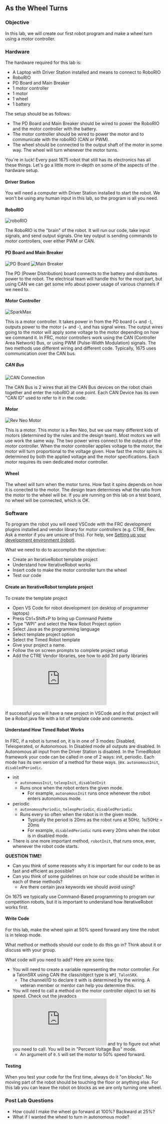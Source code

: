 ## As the Wheel Turns

### Objective

In this lab, we will create our first robot program and make a wheel turn using a motor controller.

### Hardware

The hardware required for this lab is:

* A Laptop with Driver Station installed and means to connect to RoboRIO
* RoboRIO
* PD Board and Main Breaker
* 1 motor controller
* 1 motor
* 1 wheel
* 1 battery

The setup should be as follows:

* The PD Board and Main Breaker should be wired to power the RoboRIO and the motor controller with the battery.
* The motor controller should be wired to power the motor and to communicate with the roboRIO (CAN or PWM).
* The wheel should be connected to the output shaft of the motor in some way. The wheel will turn whenever the motor turns.

You're in luck! Every past 1675 robot that still has its electronics has all these things. 
Let's go a little more in-depth on some of the aspects of the hardware setup.

#### Driver Station

You will need a computer with Driver Station installed to start the robot. We won't be using any human input in this lab, so the program is all you need.

#### RoboRIO

![roboRIO](https://andymark-weblinc.netdna-ssl.com/product_images/ni-roborio/5cd03254fe93c67e8e620dea/zoom.jpg?c=1557148244)

The RoboRIO is the "brain" of the robot. It will run our code, take input signals, and send output signals.
One key output is sending commands to motor controllers, over either PWM or CAN.

#### PD Board and Main Breaker

![PD Board](https://media.screensteps.com/image_assets/assets/000/289/904/original/47968888-bef1-41ab-b81e-35e33bdd749c.png)
![Main Breaker](https://media.screensteps.com/image_assets/assets/000/289/920/original/3A6C33C3-2EB6-4689-837C-F117C800F6F0.png)

The PD (Power Distribution) board connects to the battery and distributes power to the robot. 
The electrical team will handle this for the most part, but using CAN we can get some info about power usage of various channels if we need to.

#### Motor Controller

![SparkMax](https://media.screensteps.com/image_assets/assets/002/146/978/original/MAX_HERO__64533.1542227940.png)

This is a motor controller. It takes power in from the PD board (+ and -), outputs power to the motor (+ and -), and has signal wires.
The output wires going to the motor will apply some voltage to the motor depending on how we command it.
In FRC, motor controllers work using the CAN (Controller Area Network) Bus, or using PWM (Pulse-Width Modulation) signals.
The two methods use different wiring and different code.
Typically, 1675 uses communication over the CAN bus.

##### CAN Bus

![CAN Connection](https://wpilib.screenstepslive.com/s/currentCS/m/cs_hardware/l/144971/show_image?image_id=1189971)

The CAN Bus is 2 wires that all the CAN Bus devices on the robot chain together and enter the roboRIO at one point.
Each CAN Device has its own "CAN ID" used to refer to it in the code.

#### Motor

![Rev Neo Motor](https://cdn11.bigcommerce.com/s-t3eo8vwp22/images/stencil/1280x1280/products/361/1214/NEO_SIDE__21071.1542226264.png?c=2&imbypass=on)

This is a motor. This motor is a Rev Neo, but we use many different kids of motors (determined by the rules and the design team).
Most motors we will use work the same way. The two power wires connect to the outputs of the motor controller.
When the motor controller applies voltage to the motor, the motor will turn proportional to the voltage given.
How fast the motor spins is determined by both the applied voltage and the motor specifications.
Each motor requires its own dedicated motor controller.

#### Wheel

The wheel will turn when the motor turns. How fast it spins depends on how it is conected to the motor. 
The design team determines what the ratio from the motor to the wheel will be. If you are running on this lab on a test board, no wheel will be connected, which is OK.

### Software

To program the robot you will need VSCode with the FRC development plugins installed and vendor library for motor controllers (e.g. CTRE, Rev. Ask a mentor if you are unsure of this). For help, see [Setting up your development environment (robot)](../basics/robot-dev-setup.md).

What we need to do to accomplish the objective:

* Create an IterativeRobot template project
* Understand how IterativeRobot works
* Insert code to make the motor controller turn the wheel
* Test our code

#### Create an IterativeRobot template project

To create the template project

* Open VS Code for robot development (on desktop of programmer laptops) 
* Press Ctrl+Shift+P to bring up Command Palette
* Type "WPI" and select the New Robot Project option
* Select Java as the programming language
* Select template project option
* Select the Timed Robot template
* Give your project a name.
* Follow the on screen prompts to complete project setup
* Add the CTRE Vendor libraries, see how to add 3rd party libraries ![here](https://docs.wpilib.org/en/stable/docs/software/vscode-overview/3rd-party-libraries.html) 

If successful you will have a new project in VSCode and in that project will be a Robot.java file with a lot of template code and comments.

#### Understand How Timed Robot Works

In FRC, if a robot is turned on, it is in one of 3 modes: Disabled, Teleoperated, or Autonomous. In Disabled mode all outputs are disabled. In Autonomous all input from the Driver Station is disabled. In the TimedRobot framework your code can be called in one of 2 ways: init, periodic. Each mode has its own version of a method for these ways. (ex. `autonomousInit`, `disabledPeriodic`.

* init
  * `autonomousInit`, `teleopInit`, `disabledInit`
  * Runs once when the robot enters the given mode.
    * For example, `autonomousInit` runs once whenever the robot enters autonomous mode.
* periodic
  * `autonomousPeriodic`, `teleopPeriodic`, `disabledPeriodic`
  * Runs every so often when the robot is in the given mode.
    * Typically the period is 20ms as the robot runs at 50Hz. 1s/50Hz = 20ms
    * For example, `disabledPeriodic` runs every 20ms when the robot is in disabled mode.
* There is one more important method, `robotInit`, that runs once, ever, whenever the robot code starts.

**QUESTION TIME!** 
* Can you think of some reasons why it is important for our code to be as fast and efficient as possible?
* Can you think of some guidelines on how our code should be written in each of these methods?
  * Are there certain java keywords we should avoid using?
  
On 1675 we typically use Command-Based programming to program our competition robots, but it is important to understand how IterativeRobot works first.

#### Write Code

For this lab, make the wheel spin at 50% speed forward any time the robot is in teleop mode.

What method or methods should our code to do this go in? Think about it or discuss with your group.

What code will you need to add? Here are some tips:

* You will need to create a variable representing the motor controller. For a TalonSRX using CAN the class/object type is `WPI_TalonSRX`.
  * The channel/ID to declare it with is determined by the wiring. A veteran member or mentor can help you determine this.
* You will need to call a method on the motor controller object to set its speed. Check out the javadocs ![here](http://www.ctr-electronics.com/downloads/api/java/html/classcom_1_1ctre_1_1phoenix_1_1motorcontrol_1_1can_1_1_w_p_i___talon_s_r_x.html) and try to figure out what you need to call. You will be in "Percent Voltage Bus" mode.
  * An argument of `0.5` will set the motor to 50% speed forward.
  
#### Testing

When you test your code for the first time, always do it "on blocks". No moving part of the robot should be touching the floor or anything else. For this lab you can leave the robot on blocks as we are only turning one wheel.

### Post Lab Questions

* How could I make the wheel go forward at 100%? Backward at 25%?
* What if I wanted the wheel to turn in autonomous mode?
